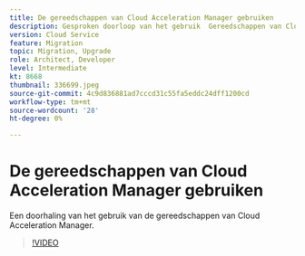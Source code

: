 ```yaml
---
title: De gereedschappen van Cloud Acceleration Manager gebruiken
description: Gesproken doorloop van het gebruik  Gereedschappen van Cloud Acceleration Manager.
version: Cloud Service
feature: Migration
topic: Migration, Upgrade
role: Architect, Developer
level: Intermediate
kt: 8668
thumbnail: 336699.jpeg
source-git-commit: 4c9d836881ad7cccd31c55fa5eddc24dff1200cd
workflow-type: tm+mt
source-wordcount: '28'
ht-degree: 0%

---
```



# De gereedschappen van Cloud Acceleration Manager gebruiken

Een doorhaling van het gebruik van de gereedschappen van Cloud Acceleration Manager.

>[!VIDEO](https://video.tv.adobe.com/v/336699/?quality=12&learn=on)
